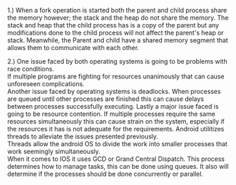 1.) When a fork operation is started both the parent and child process share the memory however; the stack and the heap do not share the memory. 
The stack and heap that the child process has is a copy of the parent but any modifications done to the child process will not
affect the parent's heap or stack.  Meanwhile, the Parent and child have a shared memory segment that allows them to communicate with each other.

2.) One issue faced by both operating systems is going to be problems with race conditions.  
If multiple programs are fighting for resources unanimously that can cause unforeseen complications.  
Another issue faced by operating systems is deadlocks.  When processes are queued until other processes 
are finished this can cause delays between processes successfully executing.  Lastly a major issue faced is going to be resource contention. 
If multiple processes require the same resources simultaneously this can cause strain on the system, especially if the resources it has is not 
adequate for the requirements.  Android utilitizes threads to alleviate the issues presented previously.  
Threads allow the android OS to divide the work into smaller processes that work seemingly simultaneously.  
When it comes to IOS it uses GCD or Grand Central Dispatch.  This process determines how to manage tasks, this can be done using queues.
It also will determine if the processes should be done concurrently or parallel.
